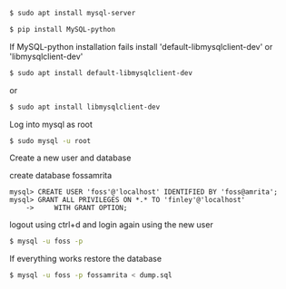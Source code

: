 ```bash
$ sudo apt install mysql-server
```


```bash
$ pip install MySQL-python
```

If MySQL-python installation fails install 'default-libmysqlclient-dev' or 'libmysqlclient-dev'

```bash
$ sudo apt install default-libmysqlclient-dev
```

or 

```bash
$ sudo apt install libmysqlclient-dev
```

Log into mysql as root

```bash
$ sudo mysql -u root
```

Create a new user and database

create database fossamrita

```mysql
mysql> CREATE USER 'foss'@'localhost' IDENTIFIED BY 'foss@amrita';
mysql> GRANT ALL PRIVILEGES ON *.* TO 'finley'@'localhost'
    ->     WITH GRANT OPTION;
```

logout using ctrl+d and login again using the new user
```bash
$ mysql -u foss -p
```

If everything works restore the database

```bash
$ mysql -u foss -p fossamrita < dump.sql
```